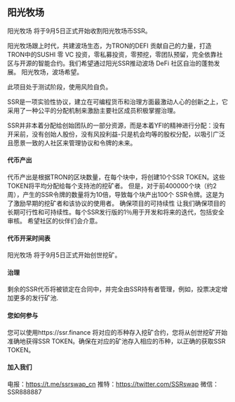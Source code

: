 ## 阳光牧场
 
阳光牧场 将于9月5日正式开始收割阳光牧场币SSR。

阳光牧场跟上时代，共建波场生态，为TRON的DEFI 贡献自己的力量，打造TRON中的SUSHI 零 VC 投资，零私募投资，零预挖，零团队预留，完全依靠社区与开源的智能合约。我们希望通过阳光SSR推动波场 DeFi 社区自治的蓬勃发展。 阳光牧场，波场希望。

此项目处于测试阶段，使用风险自负。

SSR是一项实验性协议，建立在可编程货币和治理方面最激动人心的创新之上，它采用了一种公平的分配机制来激励主要社区成员积极掌握治理。

SSR并非本着分配给创始团队的一部分资源，而是本着YFI的精神进行分配：没有开采前，没有创始人股份，没有风投利益-只是机会均等的股权分配，以吸引广泛且愿景一致的人社区来管理协议和令牌的未来。


#### 代币产出
代币产出是根据TRON的区块数量，在每个块中，将创建10个SSR TOKEN。这些TOKEN将平均分配给每个支持池的挖矿者。 但是，对于前400000个块（约2周），产生的SSR令牌的数量将为10倍，导致每个块产出100个 SSR令牌。这是为了激励早期的挖矿者和该协议的使用者。
确保项目的可持续性 让我们确保项目的长期可行性和可持续性。每个SSR发行版的1％用于开发和将来的迭代，包括安全审核。 希望社区的伙伴们会介意。

#### 代币开采时间表 
阳光牧场 将于9月5日正式开始创世挖矿。

#### 治理 
剩余的SSR代币将被锁定在合同中，并完全由SSR持有者管理，例如，投票决定增加更多的发行矿池.

#### 您如何参与 
您可以使用https://ssr.finance 将对应的币种存入挖矿合约，您将从创世挖矿开始准确地获得SSR TOKEN。确保在对应的矿池存入相应的币种，以正确的获取SSR TOKEN。

#### 加入我们 
电报：https://t.me/ssrswap_cn 推特：https://twitter.com/SSRswap 微信：SSR888887
